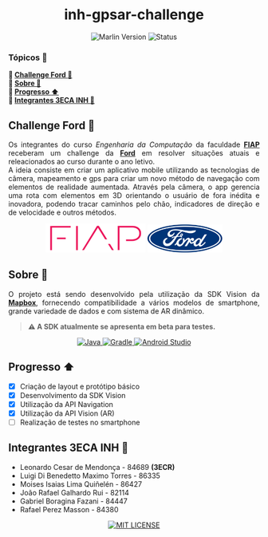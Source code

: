 <h1 align="center">inh-gpsar-challenge</h1>
<p align="center">
  <img src="https://img.shields.io/badge/versão-0.3.1-blue?style=for-the-badge" alt="Marlin Version">
  <img src="https://img.shields.io/badge/status-trabalhando-orange?style=for-the-badge" alt="Status">
</p>

### Tópicos :large_blue_diamond:

**:small_blue_diamond: [Challenge Ford :car:](#challenge-ford-car)**  
**:small_blue_diamond: [Sobre :book:](#sobre-book)**  
**:small_blue_diamond: [Progresso :arrow_up:](#progresso-arrow_up)**  
**:small_blue_diamond: [Integrantes 3ECA INH :handshake:](#integrantes-3eca-inh-handshake)**

## Challenge Ford :car:

<p align="justify">
  Os integrantes do curso <i>Engenharia da Computação</i> da faculdade <strong><a href="https://www.fiap.com.br/" target="_blank">FIAP</a></strong> receberam um challenge da <strong><a href="https://www.ford.com.br/" target="_blank">Ford</a></strong> em resolver situações atuais e releacionados ao curso durante o ano letivo.<br>
  A ideia consiste em criar um aplicativo mobile utilizando as tecnologias de câmera, mapeamento e gps para criar um novo método de navegação com elementos de realidade aumentada. Através pela câmera, o app gerencia uma rota com elementos em 3D orientando o usuário de fora inédita e inovadora, podendo tracar caminhos pelo chão, indicadores de direção e de velocidade e outros métodos.
</p>
<p align="center">
  <img src="img/logo_fiap.png" width=200>
  <img src="img/logo_ford.png" width=150>
</p>

## Sobre :book:

<p align="justify">
    O projeto está sendo desenvolvido pela utilização da SDK Vision da <strong><a href="https://www.mapbox.com/" target="_blank">Mapbox</a></strong>, fornecendo compatibilidade a vários modelos de smartphone, grande variedade de dados e com sistema de AR dinâmico.
</p>

> **:warning: A SDK atualmente se apresenta em beta para testes.**

<p align="center">
    <a href="https://openjdk.org/" target="_blank">
        <img src="https://img.shields.io/badge/java-%23ED8B00.svg?style=for-the-badge&logo=java&logoColor=white" alt="Java">
    </a>
    <a href="https://gradle.org/" target="_blank">
        <img src="https://img.shields.io/badge/Gradle-02303A.svg?style=for-the-badge&logo=Gradle&logoColor=white" alt="Gradle">
    </a>
    <a href="https://developer.android.com/studio" target="_blank">
        <img src="https://img.shields.io/badge/Android%20Studio-3DDC84.svg?style=for-the-badge&logo=android-studio&logoColor=white" alt="Android Studio">
    </a>
</p>

## Progresso :arrow_up:

- [x] Criação de layout e protótipo básico
- [x] Desenvolvimento da SDK Vision
- [x] Utilização da API Navigation
- [x] Utilização da API Vision (AR)
- [ ] Realização de testes no smartphone

## Integrantes 3ECA INH :handshake:

- Leonardo Cesar de Mendonça - 84689 **(3ECR)**
- Luigi Di Benedetto Maximo Torres - 86335
- Moises Isaias Lima Quiñelén - 86427
- João Rafael Galhardo Rui - 82114
- Gabriel Boragina Fazani - 84447
- Rafael Perez Masson - 84380

<p align="center">
    <a href="./LICENSE" target="_blank">
        <img src="https://img.shields.io/github/license/lcesadm/inh-gpsar-challenge?style=for-the-badge" alt="MIT LICENSE">
    </a>
</p>
